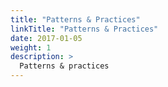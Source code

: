 ```yaml
---
title: "Patterns & Practices"
linkTitle: "Patterns & Practices"
date: 2017-01-05
weight: 1
description: >
  Patterns & practices
---
```

